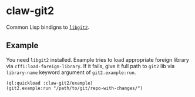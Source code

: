 # claw-git2

Common Lisp bindigns to [`libgit2`](https://github.com/libgit2/libgit2).


## Example
You need `libgit2` installed. Example tries to load appropriate foreign library
via `cffi:load-foreign-library`. If it fails, give it full path to `git2` lib
via `library-name` keyword argument of `git2.example:run`.

```common-lisp
(ql:quickload :claw-git2/example)
(git2.example:run "/path/to/git/repo-with-changes/")
```
